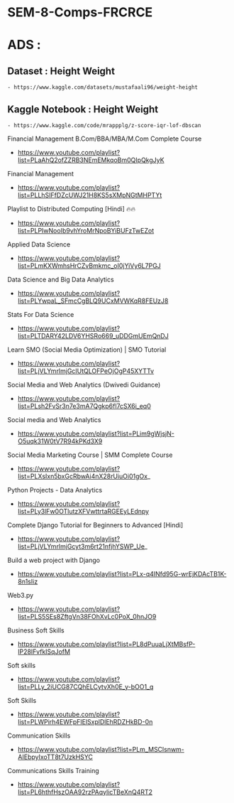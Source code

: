 # SEM-8-Comps-FRCRCE

# ADS :

## Dataset : Height Weight
    - https://www.kaggle.com/datasets/mustafaali96/weight-height

## Kaggle Notebook : Height Weight
    - https://www.kaggle.com/code/mrappplg/z-score-iqr-lof-dbscan




Financial Management B.Com/BBA/MBA/M.Com Complete Course
- https://www.youtube.com/playlist?list=PLaAhQ2ofZZRB3NEmEMkqoBm0QIpQkgJyK

Financial Management
- https://www.youtube.com/playlist?list=PLLhSIFfDZcUWJ21H8KS5sXMpNGtMHPTYt

Playlist to Distributed Computing [Hindi] 🔥🔥
- https://www.youtube.com/playlist?list=PLPIwNooIb9vhYroMrNpoBYiBUFzTwEZot

Applied Data Science
- https://www.youtube.com/playlist?list=PLmKXWmhsHrCZvBmkmc_oI0jYiVy6L7PGJ

Data Science and Big Data Analytics
- https://www.youtube.com/playlist?list=PLYwpaL_SFmcCgBLQ9UCxMVWKqR8FEUzJ8

Stats For Data Science
- https://www.youtube.com/playlist?list=PLTDARY42LDV6YHSRo669_uDDGmUEmQnDJ

Learn SMO (Social Media Optimization) | SMO Tutorial
- https://www.youtube.com/playlist?list=PLjVLYmrlmjGcIUtQLOFPeOjOgP45XYTTv

Social Media and Web Analytics (Dwivedi Guidance)
- https://www.youtube.com/playlist?list=PLsh2FvSr3n7e3mA7Qgkp6fl7cSX6i_eq0

Social media and Web Analytics
- https://www.youtube.com/playlist?list=PLim9gWjsjN-O5uqk31W0tV7R94kPKd3X9

Social Media Marketing Course | SMM Complete Course
- https://www.youtube.com/playlist?list=PLXsIxn5bxGcRbwAi4nX28rUiuOi01gOx_

Python Projects - Data Analytics
- https://www.youtube.com/playlist?list=PLy3lFw0OTlutzXFVwttrtaRGEEyLEdnpy










Complete Django Tutorial for Beginners to Advanced [Hindi]
- https://www.youtube.com/playlist?list=PLjVLYmrlmjGcyt3m6rt21nfjhYSWP_Ue_

Build a web project with Django
- https://www.youtube.com/playlist?list=PLx-q4INfd95G-wrEjKDAcTB1K-8n1sIiz

Web3.py
- https://www.youtube.com/playlist?list=PLS5SEs8ZftgVn38FOhXvLc0PoX_0hnJO9

Business Soft Skills
- https://www.youtube.com/playlist?list=PL8dPuuaLjXtMBsfP-lP28IFvfkISqJofM

Soft skills
- https://www.youtube.com/playlist?list=PLLy_2iUCG87CQhELCytvXh0E_y-bOO1_q

Soft Skills
- https://www.youtube.com/playlist?list=PLWPirh4EWFpFIElSxplDlEhRDZHkBD-0n

Communication Skills
- https://www.youtube.com/playlist?list=PLm_MSClsnwm-AIEbpyIxoTT8t7UzkHSYC

Communications Skills Training
- https://www.youtube.com/playlist?list=PL6hthfHszOAA92rzPAqylicTBeXnQ4RT2
